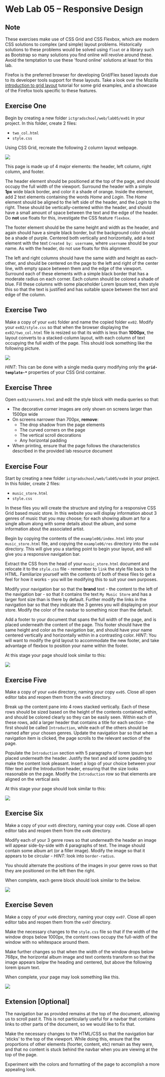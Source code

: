 Web Lab 05 &ndash; Responsive Design
==========
Note
----

These exercises make use of CSS Grid and CSS Flexbox, which are modern CSS solutions to complex (and simple) layout problems. Historically solutions to these problems would be solved using ```float``` or a library such as Bootstrap so many solutions you find online will revolve around these. Avoid the temptation to use these 'found online' solutions at least for this lab.

Firefox is the preferred browser for developing Grid/Flex based layouts due to its developer tools support for these layouts. Take a look over the Mozilla [introduction to grid layout](https://mozilladevelopers.github.io/playground/css-grid/) tutorial for some grid examples, and a showcase of the Firefox tools specific to these features. 

Exercise One
------------

Begin by creating a new folder ```ictgradschool/web/lab05/ex01``` in your project. In this folder, create 2 files:

+ ```two_col.html```
+ ```style.css```

Using CSS Grid, recreate the following 2 column layout webpage.
 
![](./spec/ex01-screenshot.png)
 
This page is made up of 4 major elements: the header, left column, right column, and footer. 

The header element should be positioned at the top of the page, and should occupy the full width of the viewport. Surround the header with a simple **1px** wide black border, and color it a shade of orange. Inside the element, add 2 text elements containing the words *Home* and *Login*. The *Home* element should be aligned to the left side of the header, and the *Login* to the right. These should be vertically-centered within the header, and should have a small amount of space between the text and the edge of the header. Do **not** use floats for this, investigate the CSS feature ```flexbox```. 

The footer element should be the same height and width as the header, and again should have a simple black border, but the background color should be a shade of purple. Centered both vertically and horizontally, add a text element with the text ```Created by: username```, where ```username``` should be your name. As with the header, do not use floats for this alignment.

The left and right columns should have the same width and height as each-other, and should be centered on the page to the left and right of the center line, with empty space between them and the edge of the viewport. Surround each of these elements with a simple black border that has a moderate radius on each corner. Each column should be colored a shade of blue. Fill these columns with some placeholder Lorem Ipsum text, then style this so that the text is justified and has suitable space between the text and edge of the column.




Exercise Two
------------

Make a copy of your ```ex01``` folder and name the copied folder ```ex02```. Modify your ```ex02/style.css``` so that when the browser displaying the ```ex02/two_col.html``` file is resized so that its width is less than **1000px**, the layout converts to a stacked-column layout, with each column of text occupying the full width of the page. This should look something like the following picture.

![](./spec/ex02-screenshot.png)

*_HINT_*: This can be done with a single media query modifying only the **```grid-template-*```** properties of your CSS Grid container.



Exercise Three
--------------

Open ```ex03/sonnets.html``` and edit the style block with media queries so that:

+ The decorative corner images are only shown on screens larger than 1500px wide
+ On screens narrower than 700px, **remove**:
  - The drop shadow from the page elements
  - The curved corners on the page
  - The vertical scroll decorations
  - Any horizontal padding
+ When printing, ensure that the page follows the characteristics described in the provided lab resource document


Exercise Four
--------------

Start by creating a new folder ```ictgradschool/web/lab05/ex04``` in your project. In this folder, create 2 files:

+ ```music_store.html```
+ ```style.css```

In these files you will create the structure and styling for a responsive CSS Grid based music store. In this website you will display information about 3 genres of music that you may choose; for each showing album art for a single album along with some details about the album, and some information about the associated artist.

Begin by copying the contents of the ```example06/index.html``` into your ```music_store.html``` file, and copying the ```example06/res``` directory into the ```ex04``` directory. This will give you a starting point to begin your layout, and will give you a responsive navigation bar.

Extract the CSS from the head of your ```music_store.html``` document and relocate it to the ```style.css``` file - remember to ```link``` the style file back to the HTML. Familiarize yourself with the contents of both of these files to get a feel for how it works - you will be modifying this to suit your own purposes. 

Modify your navigation bar so that the **brand** text - the content to the left of the navigation bar - so that it contains the text ```My Music Store``` and has a larger font size than is there by default. Further modify the links in the navigation bar so that they indicate the 3 genres you will displaying on your store. Modify the color of the navbar to something nicer than the default.

Add a footer to your document that spans the full width of the page, and is placed underneath the content of the page. This footer should have the same height and color as the navigation bar, and should have your name centered vertically and horizontally within in a contrasting color. *HINT*: You will want to modify the grid layout to accommodate the new footer, and take advantage of flexbox to position your name within the footer.

At this stage your page should look similar to this:

![](./spec/ex04-screenshot.png)




Exercise Five
--------

Make a copy of your ```ex04``` directory, naming your copy ```ex05```. Close all open editor tabs and reopen them from the ```ex05``` directory.

Break up the content pane into 4 rows stacked vertically. Each of these rows should be sized based on the height of the contents contained within, and should be colored clearly so they can be easily seen. Within each of these rows, add a larger header that contains a title for each section - the first should be called ```Introduction```, while each of the others should be named after your chosen genres. Update the navigation bar so that when a navigation item is clicked, the page scrolls to the relevant section of the page.

Populate the ```Introduction``` section with 5 paragraphs of lorem ipsum text placed underneath the header. Justify the text and add some padding to make the content look pleasant. Insert a logo of your choice between your filler text and the Introduction header, ensuring that the size looks reasonable on the page. Modify the ```Introduction``` row so that elements are aligned on the vertical axis

At this stage your page should look similar to this:

![](./spec/ex05-screenshot.png)




Exercise Six
--------

Make a copy of your ```ex05``` directory, naming your copy ```ex06```. Close all open editor tabs and reopen them from the ```ex06``` directory.

Modify each of your 3 genre rows so that underneath the header an image will appear side-by-side with 4 paragraphs of text. The image should contain some album art (or a filler image). Modify the image so that it appears to be circular - *HINT*: look into ```border-radius```. 

You should alternate the positions of the images in your genre rows so that they are positioned on the left then the right.

When complete, each genre block should look similar to the below.

![](./spec/ex06-screenshot.png)


Exercise Seven
--------

Make a copy of your ```ex06``` directory, naming your copy ```ex07```. Close all open editor tabs and reopen them from the ```ex07``` directory.

Make the necessary changes to the ```style.css``` file so that if the width of the window drops below 1000px, the content rows occupy the full-width of the window with no whitespace around them.

Make further changes so that when the width of the window drops below 768px, the horizontal album image and text contents transform so that the image appears belpw the heading and centered, but above the following lorem ipsum text.

When complete, your page may look something like this.

![](./spec/ex08-screenshot.png)


Extension [Optional]
---------

The navigation bar as provided remains at the top of the document, allowing us to scroll past it. This is not particularly useful for a navbar that contains links to other parts of the document, so we would like to fix that. 

Make the necessary changes to the HTML/CSS so that the navigation bar 'sticks' to the top of the viewport. While doing this, ensure that the proportions of other elements (foorter, content, etc) remain as they were, and that no content is stuck behind the navbar when you are viewing at the top of the page.

Experiment with the colors and formatting of the page to accomplish a more appealing look.

